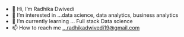 - 👋 Hi, I’m Radhika Dwivedi
- 👀 I’m interested in ...data science, data analytics, business analytics
- 🌱 I’m currently learning ... Full stack Data science
- 📫 How to reach me ...radhikadwivedi19@gmail.com

<!---
Radhika190/Radhika190 is a ✨ special ✨ repository because its `README.md` (this file) appears on your GitHub profile.
You can click the Preview link to take a look at your changes.
--->
